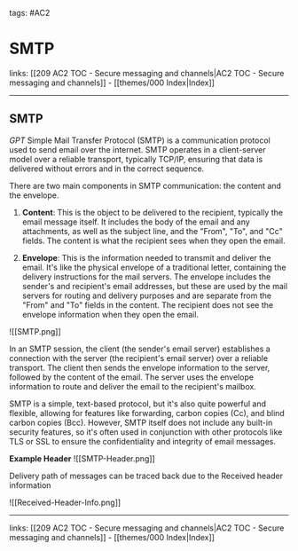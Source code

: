tags: #AC2

# SMTP

links: [[209 AC2 TOC - Secure messaging and channels|AC2 TOC - Secure messaging and channels]] - [[themes/000 Index|Index]]

---

## SMTP

*GPT*
Simple Mail Transfer Protocol (SMTP) is a communication protocol used to send email over the internet. SMTP operates in a client-server model over a reliable transport, typically TCP/IP, ensuring that data is delivered without errors and in the correct sequence.

There are two main components in SMTP communication: the content and the envelope.

1. **Content**: This is the object to be delivered to the recipient, typically the email message itself. It includes the body of the email and any attachments, as well as the subject line, and the "From", "To", and "Cc" fields. The content is what the recipient sees when they open the email.

2. **Envelope**: This is the information needed to transmit and deliver the email. It's like the physical envelope of a traditional letter, containing the delivery instructions for the mail servers. The envelope includes the sender's and recipient's email addresses, but these are used by the mail servers for routing and delivery purposes and are separate from the "From" and "To" fields in the content. The recipient does not see the envelope information when they open the email.  

![[SMTP.png]]

In an SMTP session, the client (the sender's email server) establishes a connection with the server (the recipient's email server) over a reliable transport. The client then sends the envelope information to the server, followed by the content of the email. The server uses the envelope information to route and deliver the email to the recipient's mailbox.

SMTP is a simple, text-based protocol, but it's also quite powerful and flexible, allowing for features like forwarding, carbon copies (Cc), and blind carbon copies (Bcc). However, SMTP itself does not include any built-in security features, so it's often used in conjunction with other protocols like TLS or SSL to ensure the confidentiality and integrity of email messages.

**Example Header**
![[SMTP-Header.png]]

Delivery path of messages can be traced back due to the Received header information

![[Received-Header-Info.png]]

---
links: [[209 AC2 TOC - Secure messaging and channels|AC2 TOC - Secure messaging and channels]] - [[themes/000 Index|Index]]